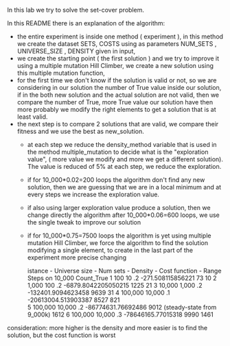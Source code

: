 In this lab we try to solve the set-cover problem.

In this README there is an explanation of the algorithm:
- the entire experiment is inside one method ( experiment ), in this method we create the dataset SETS, COSTS using
  as parameters NUM_SETS , UNIVERSE_SIZE , DENSITY given in input,
- we create the starting point ( the first solution ) and we try to improve it using a multiple mutation Hill Climber,
  we create a new solution using this multiple mutation function,
- for the first time we don't know if the solution is valid or not, so we are considering in our solution the number of True
  value inside our solution, if in the both new solution and the actual solution are not valid, then we compare the number of True,
  more True value our solution have then more probably we modify the right elements to get a solution that is at least valid.
- the next step is to compare 2 solutions that are valid, we compare their fitness and we use the best as new_solution.
  - at each step we reduce the density_method variable that is used in the method multiple_mutation to decide what is the "exploration value",
    ( more value we modify and more we get a different solution). The value is reduced of 5% at each step, we reduce the exploration.
  - if for 10_000*0.02=200 loops the algorithm don't find any new solution, then we are guessing that we are in a local minimum and at every steps
     we increase the exploration value.
  - if also using larger exploration value produce a solution, then we change directly the algorithm after 10_000*0.06=600 loops, we use the single tweak
    to improve our solution
  - if for 10_000*0.75=7500 loops the algorithm is yet using multiple mutation Hill Climber, we force the algorithm to find the solution modifying a single element,
    to create in the last part of the experiment more precise changing



    istance -  Universe size - Num sets - Density  - Cost function  -  Range Steps on 10_000                Count_True
    1              100            10        .2     -271.508115856221      73                                    10
    2             1,000          100        .2     -6879.8042205050215    1225                                  21
    3             10,000       1,000        .2     -132401.9094623458     9639                                  31
    4            100,000      10,000        .1     -20613004.513903387    8527                                  821                
    5            100,000      10,000        .2     -86774631.76692486     9012  (steady-state from 9_000k)      1612
    6            100,000      10,000        .3     -78646165.77015318     9990                                  1461

consideration: more higher is the density and more easier is to find the solution, but the cost function is worst
    
